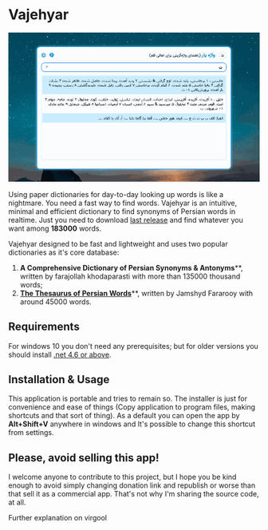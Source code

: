 # Vajehyar



![](Usage.gif)



Using paper dictionaries for day-to-day looking up words is like a nightmare. You need a fast way to find words. Vajehyar is an intuitive, minimal and efficient dictionary to find synonyms of Persian words in realtime. Just you need to download [last release](https://github.com/kokabi1365/Vajehyar/releases) and find whatever you want among **183000** words.

Vajehyar designed to be fast and lightweight and uses two popular dictionaries as it's core database:

1. **A Comprehensive Dictionary of Persian Synonyms & Antonyms****, written by farajollah khodaparasti with more than 135000 thousand words;
2. [**The Thesaurus of Persian Words**](https://fa.wikipedia.org/wiki/%D9%81%D8%B1%D9%87%D9%86%DA%AF_%D8%B7%DB%8C%D9%81%DB%8C)**, written by Jamshyd Fararooy with around 45000 words.



## Requirements

For windows 10 you don't need any prerequisites; but for older versions you should install [.net 4.6 or above](https://soft98.ir/software/209-Microsoft-NET-Framework.html).



## Installation & Usage

This application is portable and tries to remain so. The installer is just for convenience and ease of things (Copy application to program files, making shortcuts and that sort of thing). As a default you can open the app by **Alt+Shift+V** anywhere in windows and It's possible to change this shortcut from settings.



## Please, avoid selling this app!

I welcome anyone to contribute to this project, but I hope you be kind enough to avoid simply changing donation link and republish or worse than that sell it as a commercial app. That's not why I'm sharing the source code, at all.

Further explanation on virgool



